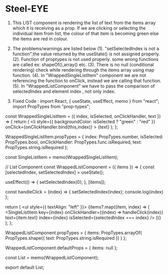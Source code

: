 # Steel-EYE
1. This LIST component is rendering the list of text from the items array which it is receiving as a prop.
   If we are clicking or selecting the individual item from list, the colour of that item is becoming green else the items are red in colour.

2. The problems/warnings are listed below
     (1). "setSelectedIndex is not a function",the value returned by the useState() is not assigned properly.
     (2). Function of proptypes is not used properly. some wrong functions are called ex: shapeOf(),array() etc.
     (3). There is no null (conditional rendering) check while rendering through the items array using map function.
     (4). In "WrappedSingleListItem" component we are not referencing the function to onClick, instead we are calling that function.
     (5). In "WrappedListComponent" we have to pass the comparison of selectedIndex and element index , not only index.
     
3. Fixed Code : 
import React, { useState, useEffect, memo } from "react";
import PropTypes from "prop-types";

const WrappedSingleListItem = ({ index, isSelected, onClickHandler, text }) => {
  return (
    <li
      style={{ backgroundColor: isSelected ? "green" : "red" }}
      onClick={onClickHandler.bind(this,index)}
    >
      {text}
    </li>
  );
};

WrappedSingleListItem.propTypes = {
  index: PropTypes.number,
  isSelected: PropTypes.bool,
  onClickHandler: PropTypes.func.isRequired,
  text: PropTypes.string.isRequired
};

const SingleListItem = memo(WrappedSingleListItem);

// List Component
const WrappedListComponent = ({ items }) => {
  const [selectedIndex, setSelectedIndex] = useState();

  useEffect(() => {
    setSelectedIndex(0);
  }, [items]);

  const handleClick = (index) => {
    setSelectedIndex(index);
    console.log(index)
  };

  return (
    <ul style={{ textAlign: "left" }}>
      {items?.map((item, index) => (
        <SingleListItem
        key={index}
          onClickHandler={(index) => handleClick(index)}
          text={item.text}
          index={index}
          isSelected={selectedIndex === index}
        />
      ))}
    </ul>
  );
};

WrappedListComponent.propTypes = {
  items: PropTypes.arrayOf(
    PropTypes.shape({
      text: PropTypes.string.isRequired
    })
  )
};

WrappedListComponent.defaultProps = {
  items: null
};

const List = memo(WrappedListComponent);

export default List;
